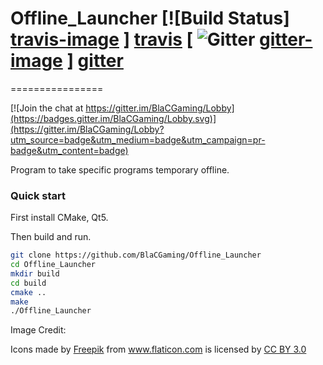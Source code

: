 # Offline_Launcher [![Build Status] [travis-image] ] [travis] [ ![Gitter] [gitter-image] ] [gitter]
================

[![Join the chat at https://gitter.im/BlaCGaming/Lobby](https://badges.gitter.im/BlaCGaming/Lobby.svg)](https://gitter.im/BlaCGaming/Lobby?utm_source=badge&utm_medium=badge&utm_campaign=pr-badge&utm_content=badge)

Program to take specific programs temporary offline.

[travis-image]: https://travis-ci.org/BlaCGaming/Offline_Launcher.png?branch=master
[travis]: http://travis-ci.org/BlaCGaming/Offline_Launcher
[gitter-image]: https://badges.gitter.im/Join%20Chat.svg
[gitter]: https://gitter.im/BlaCGaming/Offline_Launcher

### Quick start

First install CMake, Qt5.

Then build and run.

```sh
git clone https://github.com/BlaCGaming/Offline_Launcher
cd Offline_Launcher
mkdir build
cd build
cmake ..
make
./Offline_Launcher
```


Image Credit:
<div>Icons made by <a href="http://www.freepik.com" title="Freepik">Freepik</a> from <a href="http://www.flaticon.com" title="Flaticon">www.flaticon.com</a>             is licensed by <a href="http://creativecommons.org/licenses/by/3.0/" title="Creative Commons BY 3.0">CC BY 3.0</a></div>


